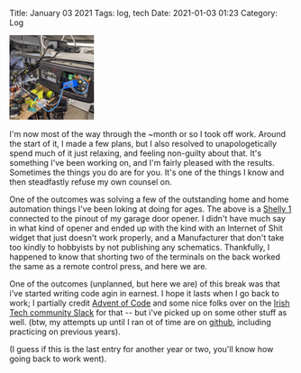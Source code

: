 Title: January 03 2021
Tags: log, tech 
Date: 2021-01-03 01:23 
Category: Log 
 
<a href="/images/20210103-shelly.png">![Image](/images/thumbs/thumbnail_square/20210103-shelly.png)</a>
 
I'm now most of the way through the ~month or so I took off work. Around the start of it, I made a few plans, but I also resolved to unapologetically spend much of it just relaxing, and feeling non-guilty about that. It's something I've been working on, and I'm fairly pleased with the results. Sometimes the things you do are for you. It's one of the things I know and then steadfastly refuse my own counsel on.

One of the outcomes was solving a few of the outstanding home and home automation things I've been loking at doing for ages. The above is a [Shelly 1](https://shelly.cloud/) connected to the pinout of my garage door opener. I didn't have much say in what kind of opener and ended up with the kind with an Internet of Shit widget that just doesn't work properly, and a Manufacturer that don't take too kindly to hobbyists by not publishing any schematics. Thankfully, I happened to know that shorting two of the terminals on the back worked the same as a remote control press, and here we are.

One of the outcomes (unplanned, but here we are) of this break was that i've started writing code agin in earnest. I hope it lasts when I go back to work; I partially credit [Advent of Code](https://www.adventofcode.com/) and some nice folks over on the [Irish Tech community Slack](https://irishtechcommunity.slack.com) for that -- but i've picked up on some other stuff as well. (btw, my attempts up until I ran ot of time are on [github](https://github.com/gerrowadat/adventofcode/tree/main/2020), including practicing on previous years).

(I guess if this is the last entry for another year or two, you'll know how going back to work went).
